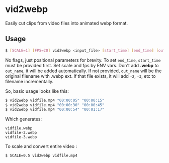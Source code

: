 # vid2webp

Easily cut clips from video files into animated webp format.

## Usage

```bash
$ [SCALE=1] [FPS=20] vid2webp <input_file> [start_time] [end_time] [out_name]
```

No flags, just positional parameters for brevity. To set `end_time`, `start_time` must be provided first. Set scale and fps by ENV vars. Don't add **.webp** to `out_name`, it will be added automatically. If not provided, `out_name` will be the original filename with .webp ext. If that file exists, it will add `-2`, `-3`, etc to filename incrementally.

So, basic usage looks like this:
```bash
$ vid2webp vidfile.mp4 "00:00:05" "00:00:15"
$ vid2webp vidfile.mp4 "00:00:30" "00:00:45"
$ vid2webp vidfile.mp4 "00:00:54" "00:01:17"
```

Which generates:
```
vidfile.webp
vidfile-2.webp
vidfile-3.webp
```

To scale and convert entire video :
```
$ SCALE=0.5 vid2webp vidfile.mp4
```

